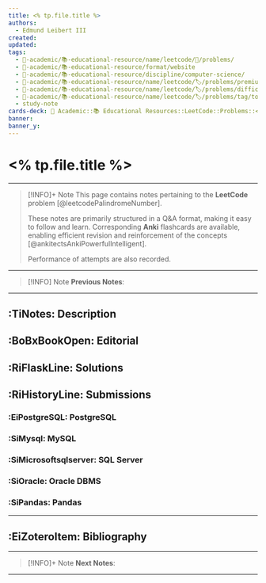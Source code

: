 ```yaml
---
title: <% tp.file.title %>
authors:
  - Edmund Leibert III
created: 
updated: 
tags:
  - 🔴-academic/📚-educational-resource/name/leetcode/🔖/problems/
  - 🔴-academic/📚-educational-resource/format/website
  - 🔴-academic/📚-educational-resource/discipline/computer-science/
  - 🔴-academic/📚-educational-resource/name/leetcode/🏷️/problems/premium/
  - 🔴-academic/📚-educational-resource/name/leetcode/🏷️/problems/difficulty/
  - 🔴-academic/📚-educational-resource/name/leetcode/🏷️/problems/tag/topic/database
  - study-note
cards-deck: 🔴 Academic::📚 Educational Resources::LeetCode::Problems::<% tp.file.title %>
banner: 
banner_y:
---
```


# <% tp.file.title %>

---

> [!INFO]+ Note
> This page contains notes pertaining to the **LeetCode** problem [@leetcodePalindromeNumber].
> 
> These notes are primarily structured in a Q&A format, making it easy to follow and learn. Corresponding **Anki** flashcards are available, enabling efficient revision and reinforcement of the concepts [@ankitectsAnkiPowerfulIntelligent].
> 
> Performance of attempts are also recorded.

---

> [!INFO] Note
> **Previous Notes**:
> 

---

## :TiNotes: Description

## :BoBxBookOpen: Editorial

## :RiFlaskLine: Solutions

## :RiHistoryLine: Submissions

### :EiPostgreSQL: PostgreSQL

### :SiMysql: MySQL

### :SiMicrosoftsqlserver: SQL Server

### :SiOracle: Oracle DBMS

### :SiPandas: Pandas


---

## :EiZoteroItem: Bibliography

---

> [!INFO]+ Note
> **Next Notes**:
> 

---